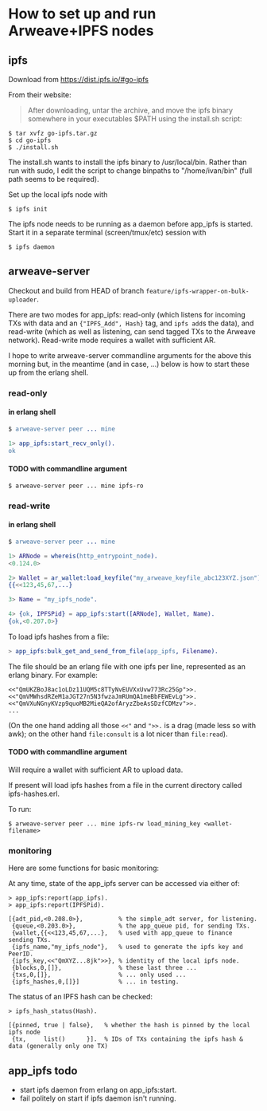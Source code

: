 # How to set up and run Arweave+IPFS nodes

## ipfs

Download from https://dist.ipfs.io/#go-ipfs

From their website:

> After downloading, untar the archive, and move the ipfs binary somewhere in your executables $PATH using the install.sh script:
> 
```
$ tar xvfz go-ipfs.tar.gz
$ cd go-ipfs
$ ./install.sh
```

The install.sh wants to install the ipfs binary to /usr/local/bin.  Rather than run with sudo, I edit the script to change binpaths to "/home/ivan/bin" (full path seems to be required).

Set up the local ipfs node with

```
$ ipfs init
```

The ipfs node needs to be running as a daemon before app_ipfs is started.  Start it in a separate terminal (screen/tmux/etc) session with

```
$ ipfs daemon
```

## arweave-server

Checkout and build from HEAD of branch `feature/ipfs-wrapper-on-bulk-uploader`.

There are two modes for app_ipfs: read-only (which listens for incoming TXs with data and an `{"IPFS_Add", Hash}` tag, and `ipfs add`s the data), and read-write (which as well as listening, can send tagged TXs to the Arweave network).  Read-write mode requires a wallet with sufficient AR.

I hope to write arweave-server commandline arguments for the above this morning but, in the meantime (and in case, ...) below is how to start these up from the erlang shell.

### read-only

#### in erlang shell

```erlang
$ arweave-server peer ... mine

1> app_ipfs:start_recv_only().
ok
```

#### TODO with commandline argument

```
$ arweave-server peer ... mine ipfs-ro
```

### read-write

#### in erlang shell

```erlang
$ arweave-server peer ... mine

1> ARNode = whereis(http_entrypoint_node).
<0.124.0>

2> Wallet = ar_wallet:load_keyfile("my_arweave_keyfile_abc123XYZ.json").
{{<<123,45,67,...}

3> Name = "my_ipfs_node".

4> {ok, IPFSPid} = app_ipfs:start([ARNode], Wallet, Name).
{ok,<0.207.0>}
```

To load ipfs hashes from a file:

```erlang
> app_ipfs:bulk_get_and_send_from_file(app_ipfs, Filename).
```

The file should be an erlang file with one ipfs per line, represented as an erlang binary.  For example:

```
<<"QmUKZBoJ8ac1oLDz11UQM5c8TTyNvEUVXxUvw773Rc25Gp">>.
<<"QmVMWhsdRZeM1aJGT27n5N3fwzaJmRUmQA1meBbFEWEvLg">>.
<<"QmVXuNGnyKVzp9quoMB2MieQA2ofAryzZbeAsSDzfCDMzv">>.
...
```

(On the one hand adding all those `<<"` and `">>.` is a drag (made less so with awk); on the other hand `file:consult` is a lot nicer than `file:read`).

#### TODO with commandline argument

Will require a wallet with sufficient AR to upload data.

If present will load ipfs hashes from a file in the current directory called ipfs-hashes.erl.

To run:

```
$ arweave-server peer ... mine ipfs-rw load_mining_key <wallet-filename>
```

### monitoring

Here are some functions for basic monitoring:

At any time, state of the app_ipfs server can be accessed via either of:

```
> app_ipfs:report(app_ipfs).
> app_ipfs:report(IPFSPid).

[{adt_pid,<0.208.0>},          % the simple_adt server, for listening.
 {queue,<0.203.0>},            % the app_queue pid, for sending TXs.
 {wallet,{{<<123,45,67,...},   % used with app_queue to finance sending TXs.
 {ipfs_name,"my_ipfs_node"},   % used to generate the ipfs key and PeerID.
 {ipfs_key,<<"QmXYZ...8jk">>}, % identity of the local ipfs node.
 {blocks,0,[]},                % these last three ...
 {txs,0,[]},                   % ... only used ...
 {ipfs_hashes,0,[]}]           % ... in testing.
```

The status of an IPFS hash can be checked:

```
> ipfs_hash_status(Hash).

[{pinned, true | false},   % whether the hash is pinned by the local ipfs node
 {tx,     list()      }].  % IDs of TXs containing the ipfs hash & data (generally only one TX)
```

## app_ipfs todo

- start ipfs daemon from erlang on app_ipfs:start.
- fail politely on start if ipfs daemon isn't running.
